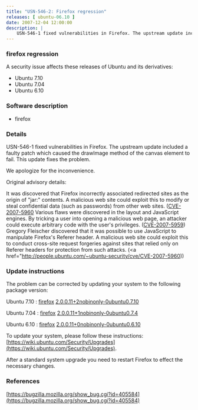 ```yaml
---
title: "USN-546-2: Firefox regression"
releases: [ ubuntu-06.10 ]
date: 2007-12-04 12:00:00
description: |
    USN-546-1 fixed vulnerabilities in Firefox. The upstream update included a faulty patch which caused the drawImage method of the canvas element to fail.  This update fixes the problem.
--- 
```

 
### firefox regression

A security issue affects these releases of Ubuntu and its derivatives:

* Ubuntu 7.10
* Ubuntu 7.04
* Ubuntu 6.10

### Software description

* firefox 

### Details

USN-546-1 fixed vulnerabilities in Firefox. The upstream update included a faulty patch which caused the drawImage method of the canvas element to fail. This update fixes the problem.

We apologize for the inconvenience.

Original advisory details:

 It was discovered that Firefox incorrectly associated redirected sites as the origin of &quot;jar:&quot; contents. A malicious web site could exploit this to modify or steal confidential data (such as passwords) from other web sites. ([CVE-2007-5960](http://people.ubuntu.com/~ubuntu-security/cve/CVE-2007-5947">CVE-2007-5947</a>) Various flaws were discovered in the layout and JavaScript engines. By tricking a user into opening a malicious web page, an attacker could execute arbitrary code with the user&#39;s privileges. (<a href="http://people.ubuntu.com/~ubuntu-security/cve/CVE-2007-5959">CVE-2007-5959</a>) Gregory Fleischer discovered that it was possible to use JavaScript to manipulate Firefox&#39;s Referer header. A malicious web site could exploit this to conduct cross-site request forgeries against sites that relied only on Referer headers for protection from such attacks. (<a href="http://people.ubuntu.com/~ubuntu-security/cve/CVE-2007-5960)) 

### Update instructions

The problem can be corrected by updating your system to the following package version:

Ubuntu 7.10
 : [firefox](https://launchpad.net/ubuntu/+source/firefox) <span> [2.0.0.11+2nobinonly-0ubuntu0.7.10](https://launchpad.net/ubuntu/+source/firefox/2.0.0.11+2nobinonly-0ubuntu0.7.10) </span> 

Ubuntu 7.04
 : [firefox](https://launchpad.net/ubuntu/+source/firefox) <span> [2.0.0.11+1nobinonly-0ubuntu0.7.4](https://launchpad.net/ubuntu/+source/firefox/2.0.0.11+1nobinonly-0ubuntu0.7.4) </span> 

Ubuntu 6.10
 : [firefox](https://launchpad.net/ubuntu/+source/firefox) <span> [2.0.0.11+0nobinonly-0ubuntu0.6.10](https://launchpad.net/ubuntu/+source/firefox/2.0.0.11+0nobinonly-0ubuntu0.6.10) </span> 

To update your system, please follow these instructions: [https://wiki.ubuntu.com/Security/Upgrades](https://wiki.ubuntu.com/Security/Upgrades).

After a standard system upgrade you need to restart Firefox to effect the necessary changes. 

### References

 [https://bugzilla.mozilla.org/show_bug.cgi?id=405584](https://bugzilla.mozilla.org/show_bug.cgi?id=405584)
 
